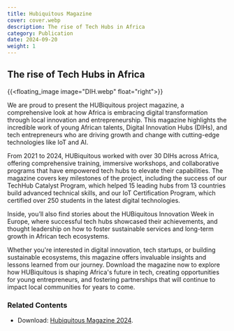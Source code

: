 ```yaml
---
title: Hubiquitous Magazine
cover: cover.webp
description: The rise of Tech Hubs in Africa
category: Publication
date: 2024-09-20
weight: 1
---
```


## The rise of Tech Hubs in Africa

{{<floating_image image="DIH.webp" float="right">}}
<!-- ![image](ideation.png) -->

We are proud to present the HUBiquitous project magazine, a comprehensive look at how Africa is embracing digital transformation through local innovation and entrepreneurship. This magazine highlights the incredible work of young African talents, Digital Innovation Hubs (DIHs), and tech entrepreneurs who are driving growth and change with cutting-edge technologies like IoT and AI.

From 2021 to 2024, HUBiquitous worked with over 30 DIHs across Africa, offering comprehensive training, immersive workshops, and collaborative programs that have empowered tech hubs to elevate their capabilities. The magazine covers key milestones of the project, including the success of our TechHub Catalyst Program, which helped 15 leading hubs from 13 countries build advanced technical skills, and our IoT Certification Program, which certified over 250 students in the latest digital technologies.

Inside, you’ll also find stories about the HUBiquitous Innovation Week in Europe, where successful tech hubs showcased their achievements, and thought leadership on how to foster sustainable services and long-term growth in African tech ecosystems.

Whether you're interested in digital innovation, tech startups, or building sustainable ecosystems, this magazine offers invaluable insights and lessons learned from our journey. Download the magazine now to explore how HUBiquitous is shaping Africa's future in tech, creating opportunities for young entrepreneurs, and fostering partnerships that will continue to impact local communities for years to come.


### Related Contents

- Download: [Hubiquitous Magazine 2024](hubiquitous_mag.pdf).
